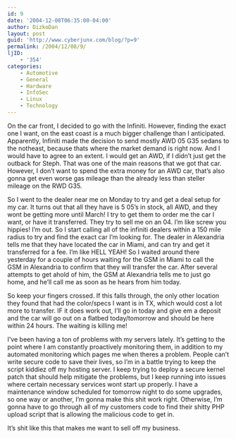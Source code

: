 ```yaml
---
id: 9
date: '2004-12-08T06:35:00-04:00'
author: DizkoDan
layout: post
guid: 'http://www.cyberjunx.com/blog/?p=9'
permalink: /2004/12/08/9/
ljID:
    - '354'
categories:
    - Automotive
    - General
    - Hardware
    - InfoSec
    - Linux
    - Technology
---
```


On the car front, I decided to go with the Infiniti. However, finding the exact one I want, on the east coast is a much bigger challenge than I anticipated. Apparently, Infiniti made the decision to send mostly AWD 05 G35 sedans to the notheast, because thats where the market demand is right now. And I would have to agree to an extent. I would get an AWD, if I didn’t just get the outback for Steph. That was one of the main reasons that we got that car. However, I don’t want to spend the extra money for an AWD car, that’s also gonna get even worse gas mileage than the already less than steller mileage on the RWD G35.

So I went to the dealer near me on Monday to try and get a deal setup for my car. It turns out that all they have is 5 05’s in stock, all AWD, and they wont be getting more until March! I try to get them to order me the car I want, or have it transferred. They try to sell me on an 04. I’m like screw you hippies! I’m out. So I start calling all of the infiniti dealers within a 150 mile radius to try and find the exact car I’m looking for. The dealer in Alexandria tells me that they have located the car in Miami, and can try and get it transferred for a fee. I’m like HELL YEAH! So I waited around there yesterday for a couple of hours waiting for the GSM in Miami to call the GSM in Alexandria to confirm that they will transfer the car. After several attempts to get ahold of him, the GSM at Alexandria tells me to just go home, and he’ll call me as soon as he hears from him today.

So keep your fingers crossed. If this falls through, the only other location they found that had the color/specs I want is in TX, which would cost a lot more to transfer. IF it does work out, I’ll go in today and give em a deposit and the car will go out on a flatbed today/tomorrow and should be here within 24 hours. The waiting is killing me!

<lj text="Boring techie babble. Move along if you don't care.">  
I’ve been having a ton of problems with my servers lately. It’s getting to the point where I am constantly proactively monitoring them, in addition to my automated monitoring which pages me when theres a problem. People can’t write secure code to save their lives, so I’m in a battle trying to keep the script kiddiez off my hosting server. I keep trying to deploy a secure kernel patch that should help mitigate the problems, but I keep running into issues where certain necessary services wont start up properly. I have a maintenance window scheduled for tomorrow night to do some upgrades, so one way or another, I’m gonna make this shit work right. Otherwise, I’m gonna have to go through all of my customers code to find their shitty PHP upload script that is allowing the malicious code to get in.</lj>

It’s shit like this that makes me want to sell off my business.